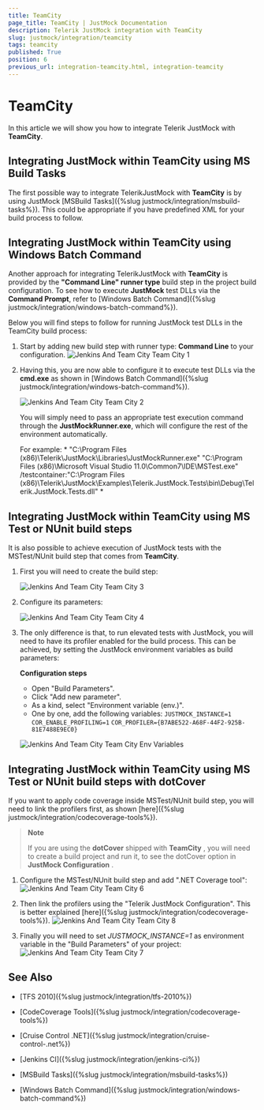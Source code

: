 ```yaml
---
title: TeamCity
page_title: TeamCity | JustMock Documentation
description: Telerik JustMock integration with TeamCity
slug: justmock/integration/teamcity
tags: teamcity
published: True
position: 6
previous_url: integration-teamcity.html, integration-teamcity
---
```


# TeamCity

In this article we will show you how to integrate Telerik JustMock with __TeamCity__.

## Integrating JustMock within TeamCity using MS Build Tasks

The first possible way to integrate TelerikJustMock with __TeamCity__ is by using JustMock [MSBuild Tasks]({%slug justmock/integration/msbuild-tasks%}). This could be appropriate if you have predefined XML for your build process to follow.

## Integrating JustMock within TeamCity using Windows Batch Command

Another approach for integrating TelerikJustMock with __TeamCity__ is provided by the __"Command Line" runner type__ build step in the project build configuration. To see how to execute __JustMock__ test DLLs via the __Command Prompt__, refer to [Windows Batch Command]({%slug justmock/integration/windows-batch-command%}).

Below you will find steps to follow for running JustMock test DLLs in the TeamCity build process:

1. Start by adding new build step with runner type: __Command Line__ to your configuration.
	![Jenkins And Team City Team City 1](images/JenkinsAndTeamCity_TeamCity1.png)

1. Having this, you are now able to configure it to execute test DLLs via the __cmd.exe__ as shown in [Windows Batch Command]({%slug justmock/integration/windows-batch-command%}).

	![Jenkins And Team City Team City 2](images/JenkinsAndTeamCity_TeamCity2.png)

	You will simply need to pass an appropriate test execution command through the __JustMockRunner.exe__, which will configure the rest of the environment automatically.

	For example: * "C:\Program Files (x86)\Telerik\JustMock\Libraries\JustMockRunner.exe" "C:\Program Files (x86)\Microsoft Visual Studio 11.0\Common7\IDE\MSTest.exe" /testcontainer:"C:\Program Files (x86)\Telerik\JustMock\Examples\Telerik.JustMock.Tests\bin\Debug\Telerik.JustMock.Tests.dll" *


## Integrating JustMock within TeamCity using MS Test or NUnit build steps

It is also possible to achieve execution of JustMock tests with the MSTest/NUnit build step that comes from __TeamCity__.

1. First you will need to create the build step:

	![Jenkins And Team City Team City 3](images/JenkinsAndTeamCity_TeamCity3.png)

1. Configure its parameters:

	![Jenkins And Team City Team City 4](images/JenkinsAndTeamCity_TeamCity4.png)

1. The only difference is that, to run elevated tests with JustMock, you will need to have its profiler enabled for the build process. This can be achieved, by setting the JustMock environment variables as build parameters:

	__Configuration steps__

	* Open "Build Parameters".
	* Click "Add new parameter".
	* As a kind, select "Environment variable (env.)". 
	* One by one, add the following variables:
		`JUSTMOCK_INSTANCE=1`
		`COR_ENABLE_PROFILING=1`
		`COR_PROFILER={B7ABE522-A68F-44F2-925B-81E7488E9EC0}`

	![Jenkins And Team City Team City Env Variables](images/JenkinsAndTeamCity_TeamCityEnvVariables.png)


## Integrating JustMock within TeamCity using MS Test or NUnit build steps with dotCover

If you want to apply code coverage inside MSTest/NUnit build step, you will need to link the profilers first, as shown [here]({%slug justmock/integration/codecoverage-tools%}).
        	

> **Note**
>
> If you are using the  __dotCover__  shipped with  __TeamCity__ , you will need to create a build project and run it, to see the dotCover option in  __JustMock Configuration__ . 


1. Configure the MSTest/NUnit build step and add ".NET Coverage tool":
	![Jenkins And Team City Team City 6](images/JenkinsAndTeamCity_TeamCity6.png)

1. Then link the profilers using the "Telerik JustMock Configuration". This is better explained [here]({%slug justmock/integration/codecoverage-tools%}).
	![Jenkins And Team City Team City 8](images/JenkinsAndTeamCity_TeamCity8.png)

1. Finally you will need to set *JUSTMOCK_INSTANCE=1* as environment variable in the "Build Parameters" of your project:
	![Jenkins And Team City Team City 7](images/JenkinsAndTeamCity_TeamCity7.png)

## See Also

 * [TFS 2010]({%slug justmock/integration/tfs-2010%})

 * [CodeCoverage Tools]({%slug justmock/integration/codecoverage-tools%})

 * [Cruise Control .NET]({%slug justmock/integration/cruise-control-.net%})

 * [Jenkins CI]({%slug justmock/integration/jenkins-ci%})

 * [MSBuild Tasks]({%slug justmock/integration/msbuild-tasks%})

 * [Windows Batch Command]({%slug justmock/integration/windows-batch-command%})
